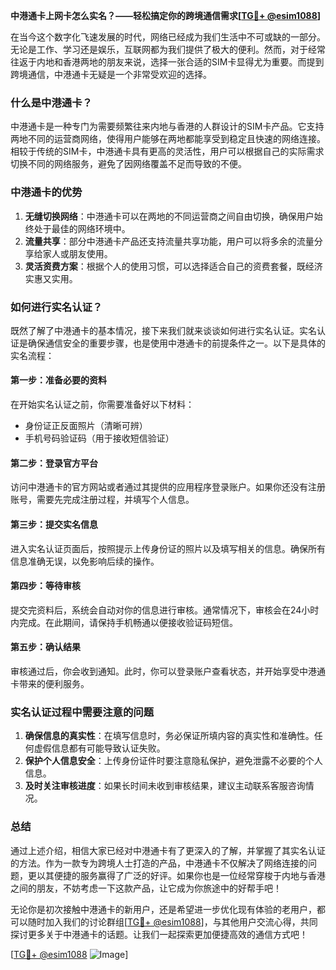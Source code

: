 **中港通卡上网卡怎么实名？——轻松搞定你的跨境通信需求[[TG💪+ @esim1088](https://t.me/s/esim1088)]**

在当今这个数字化飞速发展的时代，网络已经成为我们生活中不可或缺的一部分。无论是工作、学习还是娱乐，互联网都为我们提供了极大的便利。然而，对于经常往返于内地和香港两地的朋友来说，选择一张合适的SIM卡显得尤为重要。而提到跨境通信，中港通卡无疑是一个非常受欢迎的选择。

### 什么是中港通卡？

中港通卡是一种专门为需要频繁往来内地与香港的人群设计的SIM卡产品。它支持两地不同的运营商网络，使得用户能够在两地都能享受到稳定且快速的网络连接。相较于传统的SIM卡，中港通卡具有更高的灵活性，用户可以根据自己的实际需求切换不同的网络服务，避免了因网络覆盖不足而导致的不便。

### 中港通卡的优势

1. **无缝切换网络**：中港通卡可以在两地的不同运营商之间自由切换，确保用户始终处于最佳的网络环境中。
2. **流量共享**：部分中港通卡产品还支持流量共享功能，用户可以将多余的流量分享给家人或朋友使用。
3. **灵活资费方案**：根据个人的使用习惯，可以选择适合自己的资费套餐，既经济实惠又实用。

### 如何进行实名认证？

既然了解了中港通卡的基本情况，接下来我们就来谈谈如何进行实名认证。实名认证是确保通信安全的重要步骤，也是使用中港通卡的前提条件之一。以下是具体的实名流程：

#### 第一步：准备必要的资料

在开始实名认证之前，你需要准备好以下材料：
- 身份证正反面照片（清晰可辨）
- 手机号码验证码（用于接收短信验证）

#### 第二步：登录官方平台

访问中港通卡的官方网站或者通过其提供的应用程序登录账户。如果你还没有注册账号，需要先完成注册过程，并填写个人信息。

#### 第三步：提交实名信息

进入实名认证页面后，按照提示上传身份证的照片以及填写相关的信息。确保所有信息准确无误，以免影响后续的操作。

#### 第四步：等待审核

提交完资料后，系统会自动对你的信息进行审核。通常情况下，审核会在24小时内完成。在此期间，请保持手机畅通以便接收验证码短信。

#### 第五步：确认结果

审核通过后，你会收到通知。此时，你可以登录账户查看状态，并开始享受中港通卡带来的便利服务。

### 实名认证过程中需要注意的问题

1. **确保信息的真实性**：在填写信息时，务必保证所填内容的真实性和准确性。任何虚假信息都有可能导致认证失败。
2. **保护个人信息安全**：上传身份证件时要注意隐私保护，避免泄露不必要的个人信息。
3. **及时关注审核进度**：如果长时间未收到审核结果，建议主动联系客服咨询情况。

### 总结

通过上述介绍，相信大家已经对中港通卡有了更深入的了解，并掌握了其实名认证的方法。作为一款专为跨境人士打造的产品，中港通卡不仅解决了网络连接的问题，更以其便捷的服务赢得了广泛的好评。如果你也是一位经常穿梭于内地与香港之间的朋友，不妨考虑一下这款产品，让它成为你旅途中的好帮手吧！

无论你是初次接触中港通卡的新用户，还是希望进一步优化现有体验的老用户，都可以随时加入我们的讨论群组[[TG💪+ @esim1088](https://t.me/s/esim1088)]，与其他用户交流心得，共同探讨更多关于中港通卡的话题。让我们一起探索更加便捷高效的通信方式吧！

[[TG💪+ @esim1088](https://t.me/s/esim1088) ![Image](https://i.postimg.cc/4NQfJmqS/Snipaste-2025-05-13-00-14-12.png)]
